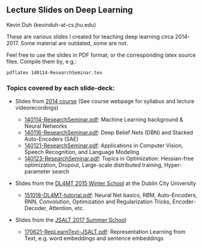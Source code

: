 ## Lecture Slides on Deep Learning

Kevin Duh (kevinduh-at-cs.jhu.edu) 

These are various slides I created for teaching deep learning circa 2014-2017. Some material are outdated, some are not.

Feel free to use the slides in PDF format, or the corresponding latex source files. Compile them by, e.g.:

```pdflatex 140114-ResearchSeminar.tex```

### Topics covered by each slide-deck:

* Slides from <a href="http://www.cs.jhu.edu/~kevinduh/a/deep2014/">2014 course</a> (See course webpage for syllabus and lecture videorecordings)
  * [140114-ResearchSeminar.pdf](140114-ResearchSeminar.pdf): Machine Learning background & Neural Networks
  * [140116-ResearchSeminar.pdf](140116-ResearchSeminar.pdf): Deep Belief Nets (DBN) and Stacked Auto-Encoders (SAE)
  * [140121-ResearchSeminar.pdf](140121-ResearchSeminar.pdf): Applications in Computer Vision, Speech Recognition, and Language Modeling
  * [140123-ResearchSeminar.pdf](140123-ResearchSeminar.pdf): Topics in Optimization: Hessian-free optimization, Dropout, Large-scale distributed training, Hyper-parameter search

* Slides from the <a href="http://dl4mt.computing.dcu.ie/">DL4MT 2015 Winter School</a> at the Dublin City University
  * [151018-DL4MT-tutorial.pdf](151018-DL4MT-tutorial.pdf): Neural Net basics, RBM, Auto-Encoders, RNN, Convolution, Optimization and Regularization Tricks, Encoder-Decoder, Attention, etc. 

* Slides from the <a href="https://www.lti.cs.cmu.edu/2017-jelinek-workshop">JSALT 2017 Summer School</a>
  * [170621-RepLearnText-JSALT.pdf](170621-RepLearnText-JSALT.pdf): Representation Learning from Text, e.g. word embeddings and sentence embeddings